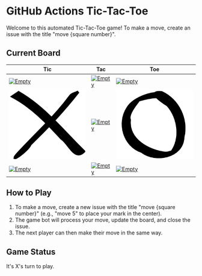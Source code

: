 # GitHub Actions Tic-Tac-Toe

Welcome to this automated Tic-Tac-Toe game! To make a move, create an issue with the title "move {square number}".

## Current Board

| Tic | Tac | Toe |
|--|--|--|
| [![Empty](/img/empty.png)](https://github.com/Coding4Hours/Coding4Hours/issues/new?title=move%200) | [![Empty](/img/empty.png)](https://github.com/Coding4Hours/Coding4Hours/issues/new?title=move%201) | [![Empty](/img/empty.png)](https://github.com/Coding4Hours/Coding4Hours/issues/new?title=move%202) |
| [![X](/img/x.png)](https://github.com/Coding4Hours/Coding4Hours/issues/new?title=move%203) | [![Empty](/img/empty.png)](https://github.com/Coding4Hours/Coding4Hours/issues/new?title=move%204) | [![O](/img/o.png)](https://github.com/Coding4Hours/Coding4Hours/issues/new?title=move%205) |
| [![Empty](/img/empty.png)](https://github.com/Coding4Hours/Coding4Hours/issues/new?title=move%206) | [![Empty](/img/empty.png)](https://github.com/Coding4Hours/Coding4Hours/issues/new?title=move%207) | [![Empty](/img/empty.png)](https://github.com/Coding4Hours/Coding4Hours/issues/new?title=move%208) |
## How to Play

1. To make a move, create a new issue with the title "move {square number}" (e.g., "move 5" to place your mark in the center).
2. The game bot will process your move, update the board, and close the issue.
3. The next player can then make their move in the same way.

## Game Status

It's X's turn to play.
